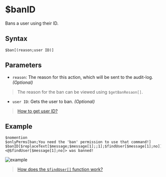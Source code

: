 # $banID
Bans a user using their ID.


## Syntax
```
$ban[(reason;user ID)]
```

## Parameters
- `reason`: The reason for this action, which will be sent to the audit-log. _(Optional)_
> The reason for the ban can be viewed using `$getBanResaon[]`.
- `user ID`: Gets the user to ban. _(Optional)_
> [How to get user ID?](https://support.discord.com/hc/en-us/articles/206346498-Where-can-I-find-my-User-Server-Message-ID-)
## Example
```
$nomention
$onlyPerms[ban;You need the 'ban' permission to use that command!]
$banID[$replaceText[$message;$message[1];;1];$findUser[$message[1];no]]
<@$findUser[$message[1];no]> was banned!
```
![example](https://user-images.githubusercontent.com/113303649/210044732-e0db835b-693d-483b-b4da-b57ae4e39081.png)


> [How does the `$findUser[]` function work?](../bdscript/findUser.md)
